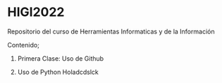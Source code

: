 # HIGI2022
Repositorio del curso de Herramientas Informaticas y de la Información

Contenido;
1. Primera Clase: Uso de Github

2. Uso de Python
Holadcdslck 
